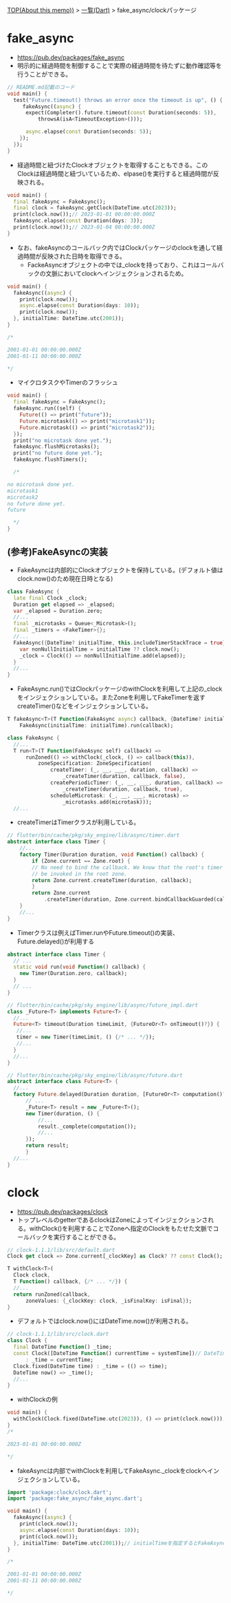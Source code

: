 [TOP(About this memo))](../README.md) > [一覧(Dart)](./README.md) > fake_async/clockパッケージ


# fake_async
* https://pub.dev/packages/fake_async
* 明示的に経過時間を制御することで実際の経過時間を待たずに動作確認等を行うことができる。
```dart
// README.md記載のコード
void main() {
  test("Future.timeout() throws an error once the timeout is up", () {
     fakeAsync((async) {
      expect(Completer().future.timeout(const Duration(seconds: 5)),
          throwsA(isA<TimeoutException>()));

      async.elapse(const Duration(seconds: 5));
    });
  });
}
```
* 経過時間と紐づけたClockオブジェクトを取得することもできる。このClockは経過時間と紐づいているため、elpase()を実行すると経過時間が反映される。
```dart
void main() {
  final fakeAsync = FakeAsync();
  final clock = fakeAsync.getClock(DateTime.utc(2023));
  print(clock.now());// 2023-01-01 00:00:00.000Z
  fakeAsync.elapse(const Duration(days: 3));
  print(clock.now());// 2023-01-04 00:00:00.000Z
}
```
* なお、fakeAsyncのコールバック内ではClockパッケージのclockを通して経過時間が反映された日時を取得できる。
  * FackeAsyncオブジェクトの中では_clockを持っており、これはコールバックの文脈においてclockへインジェクションされるため。
```dart
void main() {
  fakeAsync((async) {
    print(clock.now());
    async.elapse(const Duration(days: 10));
    print(clock.now());
  }, initialTime: DateTime.utc(2001));
}

/*

2001-01-01 00:00:00.000Z
2001-01-11 00:00:00.000Z

*/
```
* マイクロタスクやTimerのフラッシュ
```dart
void main() {
  final fakeAsync = FakeAsync();
  fakeAsync.run((self) {
    Future(() => print("future"));
    Future.microtask(() => print("microtask1"));
    Future.microtask(() => print("microtask2"));
  });
  print("no microtask done yet.");
  fakeAsync.flushMicrotasks();
  print("no future done yet.");
  fakeAsync.flushTimers();

  /*

no microtask done yet.
microtask1
microtask2
no future done yet.
future

  */
}
```
## (参考)FakeAsyncの実装
* FakeAsyncは内部的にClockオブジェクトを保持している。(デフォルト値はclock.now()のため現在日時となる)
```dart
class FakeAsync {
  late final Clock _clock;
  Duration get elapsed => _elapsed;
  var _elapsed = Duration.zero;
  //...
  final _microtasks = Queue<_Microtask>();
  final _timers = <FakeTimer>{};
  //...
  FakeAsync({DateTime? initialTime, this.includeTimerStackTrace = true}) {
    var nonNullInitialTime = initialTime ?? clock.now();
    _clock = Clock(() => nonNullInitialTime.add(elapsed));
  }
  //...
}
```
* FakeAsync.run()ではClockパッケージのwithClockを利用して上記の_clockをインジェクションしている。またZoneを利用してFakeTimerを返すcreateTimer()などをインジェクションしている。
```dart
T fakeAsync<T>(T Function(FakeAsync async) callback, {DateTime? initialTime}) =>
    FakeAsync(initialTime: initialTime).run(callback);
```
```dart
class FakeAsync {
  //...
  T run<T>(T Function(FakeAsync self) callback) =>
      runZoned(() => withClock(_clock, () => callback(this)),
          zoneSpecification: ZoneSpecification(
              createTimer: (_, __, ___, duration, callback) =>
                  _createTimer(duration, callback, false),
              createPeriodicTimer: (_, __, ___, duration, callback) =>
                  _createTimer(duration, callback, true),
              scheduleMicrotask: (_, __, ___, microtask) =>
                  _microtasks.add(microtask)));
  //...
```
* createTimerはTimerクラスが利用している。
```dart
// flutter/bin/cache/pkg/sky_engine/lib/async/timer.dart
abstract interface class Timer {
    //...
    factory Timer(Duration duration, void Function() callback) {
        if (Zone.current == Zone.root) {
        // No need to bind the callback. We know that the root's timer will
        // be invoked in the root zone.
        return Zone.current.createTimer(duration, callback);
        }
        return Zone.current
            .createTimer(duration, Zone.current.bindCallbackGuarded(callback));
    }
    //...
}
```
* Timerクラスは例えばTimer.runやFuture.timeout()の実装、Future.delayed()が利用する
```dart
abstract interface class Timer {
  // ...
  static void run(void Function() callback) {
    new Timer(Duration.zero, callback);
  }
  // ...
}
```
```dart
// flutter/bin/cache/pkg/sky_engine/lib/async/future_impl.dart
class _Future<T> implements Future<T> {
  //...
  Future<T> timeout(Duration timeLimit, {FutureOr<T> onTimeout()?}) {
   //...
   timer = new Timer(timeLimit, () {/* ... */});
   //...
  }
  //...
}
```
```dart
// flutter/bin/cache/pkg/sky_engine/lib/async/future.dart
abstract interface class Future<T> {
  //...
  factory Future.delayed(Duration duration, [FutureOr<T> computation()?]) {
      // ...
      _Future<T> result = new _Future<T>();
      new Timer(duration, () {
          //...
          result._complete(computation());
          //...
      });
      return result;
      }
  //...
}
```


# clock
* https://pub.dev/packages/clock
* トップレベルのgetterであるclockはZoneによってインジェクションされる。withClock()を利用することでZoneへ指定のClockをもたせた文脈でコールバックを実行することができる。
```dart
// clock-1.1.1/lib/src/default.dart
Clock get clock => Zone.current[_clockKey] as Clock? ?? const Clock();

T withClock<T>(
  Clock clock,
  T Function() callback, {/* ... */}) {
  //...
  return runZoned(callback,
      zoneValues: {_clockKey: clock, _isFinalKey: isFinal});
}
```
* デフォルトではclock.now()にはDateTime.now()が利用される。
```dart
// clock-1.1.1/lib/src/clock.dart
class Clock {
  final DateTime Function() _time;
  const Clock([DateTime Function() currentTime = systemTime])// DateTime systemTime() => DateTime.now();
      : _time = currentTime;
  Clock.fixed(DateTime time) : _time = (() => time);
  DateTime now() => _time();
  //...
}
```
* withClockの例
```dart
void main() {
  withClock(Clock.fixed(DateTime.utc(2023)), () => print(clock.now()));
}
/*

2023-01-01 00:00:00.000Z

*/
```
* fakeAsyncは内部でwithClockを利用してFakeAsync._clockをclockへインジェクションしている。
```dart
import 'package:clock/clock.dart';
import 'package:fake_async/fake_async.dart';

void main() {
  fakeAsync((async) {
    print(clock.now());
    async.elapse(const Duration(days: 10));
    print(clock.now());
  }, initialTime: DateTime.utc(2001));// initialTimeを指定するとFakeAsync._clockの初期値として設定される。
}

/*

2001-01-01 00:00:00.000Z
2001-01-11 00:00:00.000Z

*/
```





